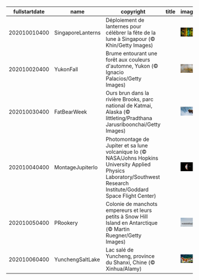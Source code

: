 |fullstartdate|name|copyright|title|image|
|--|--|--|--|--|
202010010400|SingaporeLanterns|Déploiement de lanternes pour célébrer la fête de la lune à Singapour (© Khin/Getty Images)||![](/fr-CA/2020/10/202010010400SingaporeLanterns.jpg)|
202010020400|YukonFall|Brume entourant une forêt aux couleurs d'automne, Yukon (© Ignacio Palacios/Getty Images)||![](/fr-CA/2020/10/202010020400YukonFall.jpg)|
202010030400|FatBearWeek|Ours brun dans la rivière Brooks, parc national de Katmai, Alaska (© littleting/Pradthana Jarusriboonchai/Getty Images)||![](/fr-CA/2020/10/202010030400FatBearWeek.jpg)|
202010040400|MontageJupiterIo|Photomontage de Jupiter et sa lune volcanique Io (© NASA/Johns Hopkins University Applied Physics Laboratory/Southwest Research Institute/Goddard Space Flight Center)||![](/fr-CA/2020/10/202010040400MontageJupiterIo.jpg)|
202010050400|PRookery|Colonie de manchots empereurs et leurs petits à Snow Hill Island en Antarctique (© Martin Ruegner/Getty Images)||![](/fr-CA/2020/10/202010050400PRookery.jpg)|
202010060400|YunchengSaltLake|Lac salé de Yuncheng, province du Shanxi, Chine (© Xinhua/Alamy)||![](/fr-CA/2020/10/202010060400YunchengSaltLake.jpg)|

